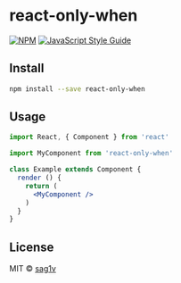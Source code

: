 # react-only-when

> 

[![NPM](https://img.shields.io/npm/v/react-only-when.svg)](https://www.npmjs.com/package/react-only-when) [![JavaScript Style Guide](https://img.shields.io/badge/code_style-standard-brightgreen.svg)](https://standardjs.com)

## Install

```bash
npm install --save react-only-when
```

## Usage

```jsx
import React, { Component } from 'react'

import MyComponent from 'react-only-when'

class Example extends Component {
  render () {
    return (
      <MyComponent />
    )
  }
}
```

## License

MIT © [sag1v](https://github.com/sag1v)
